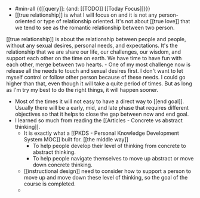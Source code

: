 - #min-all {{[[query]]: {and: [[TODO]] [[Today Focus]]}}}
- [[true relationship]] is what I will focus on and it is not any person-oriented or type of relationship oriented. It's not about [[true love]] that we tend to see as the romantic relationship between two person. 

[[true relationship]] is about the relationship between people and people, without any sexual desires, personal needs, and expectations. It's the relationship that we are share our life, our challenges, our wisdom, and support each other on the time on earth. We have time to have fun with each other, merge between two hearts.
    - One of my most challenge now is release all the needs to touch and sexual desires first. I don't want to let myself control or follow other person because of these needs. I could go higher than that, even though it will take a quite period of times. But as long as I'm try my best to do the right things, it will happen sooner.
- Most of the times it will not easy to have a direct way to [[end goal]]. Usually there will be a early, mid, and late phase that requires different objectives so that it helps to close the gap between now and end goal.
- I learned so much from reading the [[Articles - Concrete vs abstract thinking]]. 
    - It is exactly what a [[PKDS - Personal Knowledge Development System MOC]] built for. [[the middle way]]
        - To help people develop their level of thinking from concrete to abstract thinking.
        - To help people navigate themselves to move up abstract or move down concrete thinking.
    - [[instructional design]] need to consider how to support a person to move up and move down these level of thinking, so the goal of the course is completed.
    - 
